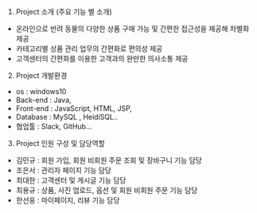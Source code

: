 1. Project 소개 (주요 기능 별 소개)
- 온라인으로 반려 동물의 다양한 상품 구매 가능 및 간편한 접근성을 제공해 차별화 제공
- 카테고리별 상품 관리 업무의 간편화로 편의성 제공
- 고객센터의 간편화를 이용한 고객과의 완만한 의사소통 제공
2. Project 개발환경
- os : windows10
- Back-end : Java,  
- Front-end : JavaScript, HTML, JSP, 
- Database : MySQL , HeidiSQL..
- 협업툴 : Slack, GitHub... 

3. Project 인원 구성 및 담당역할
- 김민규 : 회원 가입, 회원 비회원 주문 조회 및 장바구니 기능 담당
- 조은서 : 관리자 페이지 기능 담당
- 최대한 : 고객센터 및 게시글 기능 담당
- 최용규 : 상품, 사진 업로드, 옵션 및 회원 비회원 주문 기능 담당
- 한선웅 : 마이페이지, 리뷰 기능 담당
